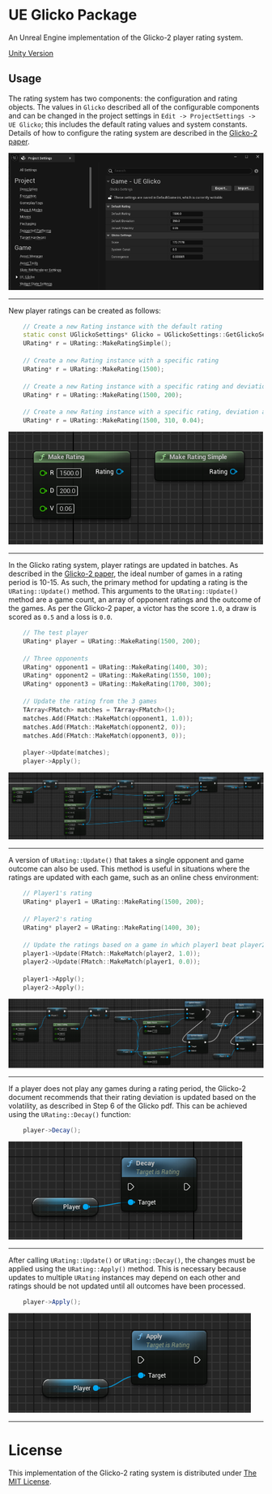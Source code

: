 # UE Glicko Package
An Unreal Engine implementation of the Glicko-2 player rating system.

[Unity Version](https://github.com/CondorHalcon/UnityGlicko)

## Usage
The rating system has two components: the configuration and rating objects. The values in `Glicko` described all of the configurable components and can be changed in the project settings in `Edit -> ProjectSettings -> UE Glicko`; this includes the default rating values and system constants. Details of how to configure the rating system are described in the [Glicko-2 paper](http://www.glicko.net/glicko/glicko2.pdf).

![Glicko Settings](./Resources/UEGlickoSettings.png)

---

New player ratings can be created as follows:

```cpp
    // Create a new Rating instance with the default rating
    static const UGlickoSettings* Glicko = UGlickoSettings::GetGlickoSettings();
    URating* r = URating::MakeRatingSimple();

    // Create a new Rating instance with a specific rating
    URating* r = URating::MakeRating(1500);

    // Create a new Rating instance with a specific rating and deviation
    URating* r = URating::MakeRating(1500, 200);

    // Create a new Rating instance with a specific rating, deviation and volatility
    URating* r = URating::MakeRating(1500, 310, 0.04);
``` 

![Make Match](./Resources/MakeMatch.png)

---

In the Glicko rating system, player ratings are updated in batches. As described in the [Glicko-2 paper](http://www.glicko.net/glicko/glicko2.pdf), the ideal number of games in a rating period is 10-15. As such, the primary method for updating a rating is the `URating::Update()` method. This arguments to the `URating::Update()` method are a game count, an array of opponent ratings and the outcome of the games. As per the Glicko-2 paper, a victor has the score `1.0`, a draw is scored as `0.5` and a loss is `0.0`.

```cpp
    // The test player
    URating* player = URating::MakeRating(1500, 200);

    // Three opponents
    URating* opponent1 = URating::MakeRating(1400, 30);
    URating* opponent2 = URating::MakeRating(1550, 100);
    URating* opponent3 = URating::MakeRating(1700, 300);

    // Update the rating from the 3 games
    TArray<FMatch> matches = TArray<FMatch>();
    matches.Add(FMatch::MakeMatch(opponent1, 1.0));
    matches.Add(FMatch::MakeMatch(opponent2, 0));
    matches.Add(FMatch::MakeMatch(opponent3, 0));

    player->Update(matches);
    player->Apply();
```

![Blueprint UpdateMatches](./Resources/UpdateMatches_usage.png)

---

A version of `URating::Update()` that takes a single opponent and game outcome can also be used. This method is useful in situations where the ratings are updated with each game, such as an online chess environment:

```cpp
    // Player1's rating
    URating* player1 = URating::MakeRating(1500, 200);

    // Player2's rating
    URating* player2 = URating::MakeRating(1400, 30);

    // Update the ratings based on a game in which player1 beat player2
    player1->Update(FMatch::MakeMatch(player2, 1.0));
    player2->Update(FMatch::MakeMatch(player1, 0.0));

    player1->Apply();
    player2->Apply();
```

![Blueprint UpdateMatch](./Resources/UpdateMatch_usage.png)

---

If a player does not play any games during a rating period, the Glicko-2 document recommends that their rating deviation is updated based on the volatility, as described in Step 6 of the Glicko pdf. This can be achieved using the `URating::Decay()` function:

```csharp
    player->Decay();
```

![Decay](./Resources/Decay.png)

---

After calling `URating::Update()` or `URating::Decay()`, the changes must be applied using the `URating::Apply()` method. This is necessary because updates to multiple `URating` instances may depend on each other and ratings should be not updated until all outcomes have been processed.

```csharp
    player->Apply();
```

![Apply](./Resources/Apply.png)

---

# License
This implementation of the Glicko-2 rating system is distributed under [The MIT License](https://opensource.org/licenses/MIT).